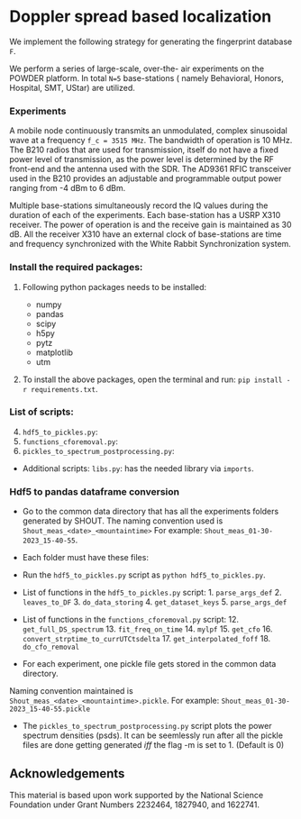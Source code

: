 # Doppler spread based localization 
We implement the following strategy for generating the fingerprint database `F`. 

We perform a series of large-scale, over-the- air experiments on the POWDER platform. In total `N=5` base-stations ( namely Behavioral, Honors, Hospital, SMT, UStar) are utilized.  

### Experiments

A mobile node continuously transmits an unmodulated, complex sinusoidal wave at a frequency `f_c = 3515 MHz`. The bandwidth of operation is 10 MHz. The B210 radios that are used for transmission, itself do not have a fixed power level of transmission, as the power level is determined by the RF front-end and the antenna used with the SDR. The AD9361 RFIC transceiver used in the B210 provides an adjustable and programmable output power ranging from -4 dBm to 6 dBm.

 Multiple base-stations simultaneously record the IQ values during the duration of each of the experiments. Each base-station has a USRP X310 receiver. The power of operation is and the receive gain is maintained as 30 dB. All the receiver X310 have an external clock of base-stations are time and frequency synchronized with the White Rabbit Synchronization system.




<!--Measuring Doppler Spread using POWDER-->
<!--frequenices of operation-->
<!--calibration or synchorinization-->

<!--
SHOUT: 
piping issues: measurements dropped.
More robust signal reception.
-->

### Install the required packages:

1. Following python packages needs to be installed: 
	* numpy 
	* pandas 
	* scipy
	* h5py
	* pytz
	* matplotlib
	* utm
	
2.  To install the above packages, open the terminal and run: `pip install -r requirements.txt`.



###  List of scripts:
4. `hdf5_to_pickles.py`: 
5. `functions_cforemoval.py`: 
6. `pickles_to_spectrum_postprocessing.py`:

* Additional scripts: `libs.py`: has the needed library via `imports`. 



### Hdf5 to pandas dataframe conversion
* Go to the common data directory that has all the experiments folders generated by SHOUT. The naming convention used is `Shout_meas_<date>_<mountaintime>` For example: `Shout_meas_01-30-2023_15-40-55`. 
* Each folder must have these files:  

* Run the  `hdf5_to_pickles.py` script as  `python hdf5_to_pickles.py`. 
   
* List of functions in the `hdf5_to_pickles.py` script:
	  1. `parse_args_def` 
     2. `leaves_to_DF`
     3. `do_data_storing`
     4. `get_dataset_keys`
     5. `parse_args_def`
     
* List of functions in the `functions_cforemoval.py` script:
     12. `get_full_DS_spectrum`
     13. `fit_freq_on_time`
     14. `mylpf`
     15. `get_cfo`
     16. `convert_strptime_to_currUTCtsdelta`
     17. `get_interpolated_foff`
     18. `do_cfo_removal`

   
* For each experiment, one pickle file gets stored in the common data directory.
<!--*  and not in the git directory to avoid branch updates. --> 
Naming convention maintained is `Shout_meas_<date>_<mountaintime>.pickle`. 
For example: `Shout_meas_01-30-2023_15-40-55.pickle`

* The `pickles_to_spectrum_postprocessing.py` script plots the  power spectrum densities (psds). It can be seemlessly run after all the pickle files are done getting generated _iff_ the flag -m is set to 1. (Default is 0)




## Acknowledgements
This material is based upon work supported by the National Science Foundation under Grant Numbers 2232464, 1827940, and 1622741.
